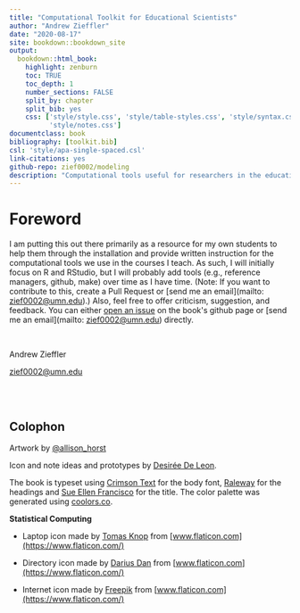```yaml
--- 
title: "Computational Toolkit for Educational Scientists"
author: "Andrew Zieffler"
date: "2020-08-17"
site: bookdown::bookdown_site
output: 
  bookdown::html_book:
    highlight: zenburn
    toc: TRUE
    toc_depth: 1
    number_sections: FALSE
    split_by: chapter
    split_bib: yes
    css: ['style/style.css', 'style/table-styles.css', 'style/syntax.css', 'style/navbar.css', 
          'style/notes.css']
documentclass: book
bibliography: [toolkit.bib]
csl: 'style/apa-single-spaced.csl'
link-citations: yes
github-repo: zief0002/modeling
description: "Computational tools useful for researchers in the education sciences."
---
```




              
              



# Foreword

I am putting this out there primarily as a resource for my own students to help them through the installation and provide written instruction for the computational tools we use in the courses I teach. As such, I will initially focus on R and RStudio, but I will probably add tools (e.g., reference managers, github, make) over time as I have time. (Note: If you want to contribute to this, create a Pull Request or [send me an email](mailto: zief0002@umn.edu).) Also, feel free to offer criticism, suggestion, and feedback. You can either [open an issue](https://github.com/zief0002/modeling/issues) on the book's github page or [send me an email](mailto: zief0002@umn.edu) directly.

<br />

Andrew Zieffler

zief0002@umn.edu


<br /> <br />


## Colophon

Artwork by [&commat;allison_horst](https://twitter.com/allison_horst)

Icon and note ideas and prototypes by [Desirée De Leon](http://desiree.rbind.io/).

The book is typeset using [Crimson Text](https://fonts.google.com/specimen/Crimson+Text) for the body font, [Raleway](https://fonts.google.com/specimen/Raleway) for the headings and [Sue Ellen Francisco](https://fonts.google.com/specimen/Sue+Ellen+Francisco) for the title. The color palette was generated using [coolors.co](https://coolors.co/).


**Statistical Computing**

- Laptop icon made by [Tomas Knop](https://www.flaticon.com/authors/tomas-knop) from [www.flaticon.com](https://www.flaticon.com/)
- Directory icon made by [Darius Dan](https://www.flaticon.com/authors/darius-dan) from [www.flaticon.com](https://www.flaticon.com/)

- Internet icon made by [Freepik](https://www.flaticon.com/authors/freepik) from [www.flaticon.com](https://www.flaticon.com/)

<!-- <br /><br /> -->

<!-- ## Acknowledgments -->

<!-- Many thanks to all the students in my courses who have been through previous iterations of this material. Your feedback has been invaluable, and you are the world's greatest copyeditors. In particular, I would like to thank the following students who have gone above and beyond in the feedback they have provided: Jonathan Brown, Amaniel Mrutu, Corrisa Rohloff, and Mireya Smith. -->

<br /><br />





